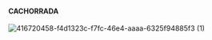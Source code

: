 #### CACHORRADA

![416720458-f4d1323c-f7fc-46e4-aaaa-6325f94885f3 (1)](https://github.com/user-attachments/assets/7fedd8bb-0096-4373-9df2-e1e139109353)

